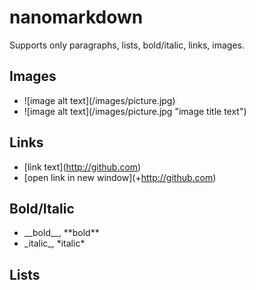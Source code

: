 # nanomarkdown

Supports only paragraphs, lists, bold/italic, links, images.

## Images
 * !\[image alt text]\(/images/picture.jpg)
 * !\[image alt text]\(/images/picture.jpg "image title text")

## Links
 * \[link text]\(http://github.com)
 * \[open link in new window]\(+http://github.com)

## Bold/Italic
 * \_\_bold\_\_, \*\*bold\*\*
 * \_italic\_, \*italic\*

## Lists

